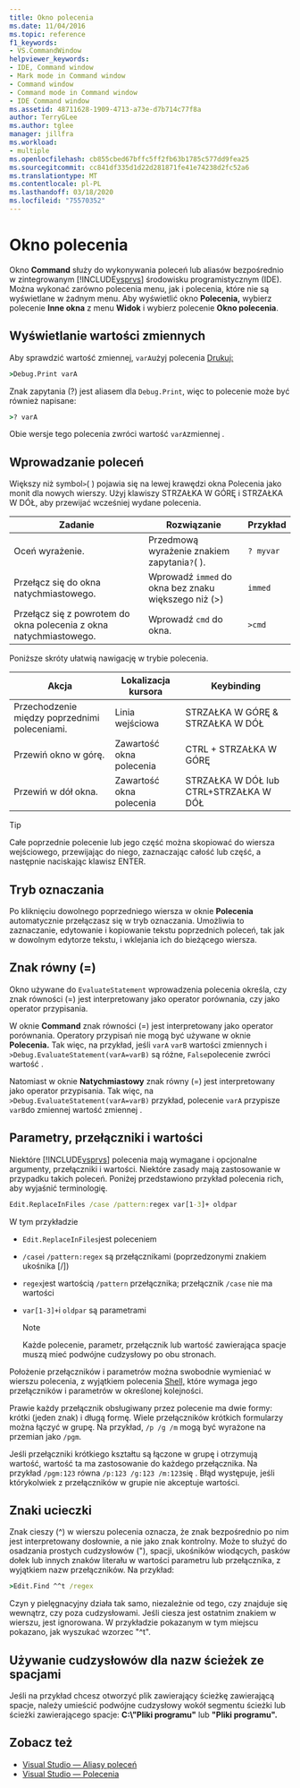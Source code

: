 ```yaml
---
title: Okno polecenia
ms.date: 11/04/2016
ms.topic: reference
f1_keywords:
- VS.CommandWindow
helpviewer_keywords:
- IDE, Command window
- Mark mode in Command window
- Command window
- Command mode in Command window
- IDE Command window
ms.assetid: 48711628-1909-4713-a73e-d7b714c77f8a
author: TerryGLee
ms.author: tglee
manager: jillfra
ms.workload:
- multiple
ms.openlocfilehash: cb855cbed67bffc5ff2fb63b1785c577dd9fea25
ms.sourcegitcommit: cc841df335d1d22d281871fe41e74238d2fc52a6
ms.translationtype: MT
ms.contentlocale: pl-PL
ms.lasthandoff: 03/18/2020
ms.locfileid: "75570352"
---
```

# <a name="command-window"></a>Okno polecenia
Okno **Command** służy do wykonywania poleceń lub aliasów bezpośrednio w zintegrowanym [!INCLUDE[vsprvs](../../code-quality/includes/vsprvs_md.md)] środowisku programistycznym (IDE). Można wykonać zarówno polecenia menu, jak i polecenia, które nie są wyświetlane w żadnym menu. Aby wyświetlić okno **Polecenia,** wybierz polecenie **Inne okna** z menu **Widok** i wybierz polecenie **Okno polecenia**.

## <a name="displaying-the-values-of-variables"></a>Wyświetlanie wartości zmiennych
Aby sprawdzić wartość zmiennej, `varA`użyj polecenia [Drukuj:](../../ide/reference/print-command.md)

```cmd
>Debug.Print varA
```

Znak zapytania (?) jest aliasem dla `Debug.Print`, więc to polecenie może być również napisane:

```cmd
>? varA
```

Obie wersje tego polecenia zwróci wartość `varA`zmiennej .

## <a name="entering-commands"></a>Wprowadzanie poleceń
Większy niż symbol`>`( ) pojawia się na lewej krawędzi okna Polecenia jako monit dla nowych wierszy. Użyj klawiszy STRZAŁKA W GÓRĘ i STRZAŁKA W DÓŁ, aby przewijać wcześniej wydane polecenia.

|Zadanie|Rozwiązanie|Przykład|
|----------|--------------|-------------|
|Oceń wyrażenie.|Przedmową wyrażenie znakiem zapytania`?`( ).|`? myvar`|
|Przełącz się do okna natychmiastowego.|Wprowadź `immed` do okna bez znaku większego niż (>)|`immed`|
|Przełącz się z powrotem do okna polecenia z okna natychmiastowego.|Wprowadź `cmd` do okna.|`>cmd`|

Poniższe skróty ułatwią nawigację w trybie polecenia.

|Akcja|Lokalizacja kursora|Keybinding|
|------------| - |----------------|
|Przechodzenie między poprzednimi poleceniami.|Linia wejściowa|STRZAŁKA W GÓRĘ & STRZAŁKA W DÓŁ|
|Przewiń okno w górę.|Zawartość okna polecenia|CTRL + STRZAŁKA W GÓRĘ|
|Przewiń w dół okna.|Zawartość okna polecenia|STRZAŁKA W DÓŁ lub CTRL+STRZAŁKA W DÓŁ|

> [!TIP]
> Całe poprzednie polecenie lub jego część można skopiować do wiersza wejściowego, przewijając do niego, zaznaczając całość lub część, a następnie naciskając klawisz ENTER.

## <a name="mark-mode"></a>Tryb oznaczania
Po kliknięciu dowolnego poprzedniego wiersza w oknie **Polecenia** automatycznie przełączasz się w tryb oznaczania. Umożliwia to zaznaczanie, edytowanie i kopiowanie tekstu poprzednich poleceń, tak jak w dowolnym edytorze tekstu, i wklejania ich do bieżącego wiersza.

## <a name="the-equals--sign"></a>Znak równy (=)
Okno używane do `EvaluateStatement` wprowadzenia polecenia określa, czy znak równości (=) jest interpretowany jako operator porównania, czy jako operator przypisania.

W oknie **Command** znak równości (=) jest interpretowany jako operator porównania. Operatory przypisań nie mogą być używane w oknie **Polecenia.** Tak więc, na przykład, jeśli `varA` `varB` wartości zmiennych i `>Debug.EvaluateStatement(varA=varB)` są różne, `False`polecenie zwróci wartość .

Natomiast w oknie **Natychmiastowy** znak równy (=) jest interpretowany jako operator przypisania. Tak więc, na `>Debug.EvaluateStatement(varA=varB)` przykład, polecenie `varA` przypisze `varB`do zmiennej wartość zmiennej .

## <a name="parameters-switches-and-values"></a>Parametry, przełączniki i wartości
Niektóre [!INCLUDE[vsprvs](../../code-quality/includes/vsprvs_md.md)] polecenia mają wymagane i opcjonalne argumenty, przełączniki i wartości. Niektóre zasady mają zastosowanie w przypadku takich poleceń. Poniżej przedstawiono przykład polecenia rich, aby wyjaśnić terminologię.

```cmd
Edit.ReplaceInFiles /case /pattern:regex var[1-3]+ oldpar
```

W tym przykładzie

- `Edit.ReplaceInFiles`jest poleceniem

- `/case`i `/pattern:regex` są przełącznikami (poprzedzonymi znakiem ukośnika [/])

- `regex`jest wartością `/pattern` przełącznika; przełącznik `/case` nie ma wartości

- `var[1-3]+`i `oldpar` są parametrami

    > [!NOTE]
    > Każde polecenie, parametr, przełącznik lub wartość zawierająca spacje muszą mieć podwójne cudzysłowy po obu stronach.

Położenie przełączników i parametrów można swobodnie wymieniać w wierszu polecenia, z wyjątkiem polecenia [Shell,](../../ide/reference/shell-command.md) które wymaga jego przełączników i parametrów w określonej kolejności.

Prawie każdy przełącznik obsługiwany przez polecenie ma dwie formy: krótki (jeden znak) i długą formę. Wiele przełączników krótkich formularzy można łączyć w grupę. Na przykład, `/p /g /m` mogą być wyrażone na przemian jako `/pgm`.

Jeśli przełączniki krótkiego kształtu są łączone w grupę i otrzymują wartość, wartość ta ma zastosowanie do każdego przełącznika. Na przykład `/pgm:123` równa `/p:123 /g:123 /m:123`się . Błąd występuje, jeśli którykolwiek z przełączników w grupie nie akceptuje wartości.

## <a name="escape-characters"></a>Znaki ucieczki
Znak cieszy (^) w wierszu polecenia oznacza, że znak bezpośrednio po nim jest interpretowany dosłownie, a nie jako znak kontrolny. Może to służyć do osadzania prostych cudzysłowów ("), spacji, ukośników wiodących, pasków dołek lub innych znaków literału w wartości parametru lub przełącznika, z wyjątkiem nazw przełączników. Na przykład:

```cmd
>Edit.Find ^^t /regex
```

Czyn y pielęgnacyjny działa tak samo, niezależnie od tego, czy znajduje się wewnątrz, czy poza cudzysłowami. Jeśli ciesza jest ostatnim znakiem w wierszu, jest ignorowana. W przykładzie pokazanym w tym miejscu pokazano, jak wyszukać wzorzec "^t".

## <a name="use-quotes-for-path-names-with-spaces"></a>Używanie cudzysłowów dla nazw ścieżek ze spacjami
Jeśli na przykład chcesz otworzyć plik zawierający ścieżkę zawierającą spacje, należy umieścić podwójne cudzysłowy wokół segmentu ścieżki lub ścieżki zawierającego spacje: **C:\\"Pliki programu"** lub **"Pliki programu".**

## <a name="see-also"></a>Zobacz też

- [Visual Studio — Aliasy poleceń](../../ide/reference/visual-studio-command-aliases.md)
- [Visual Studio — Polecenia](../../ide/reference/visual-studio-commands.md)
